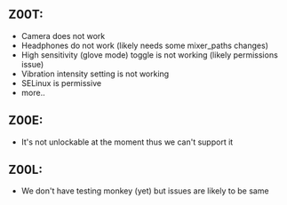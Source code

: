 Z00T:
---
* Camera does not work
* Headphones do not work (likely needs some mixer_paths changes)
* High sensitivity (glove mode) toggle is not working (likely permissions issue)
* Vibration intensity setting is not working
* SELinux is permissive
* more..

Z00E:
---
* It's not unlockable at the moment thus we can't support it

Z00L:
---
* We don't have testing monkey (yet) but issues are likely to be same
